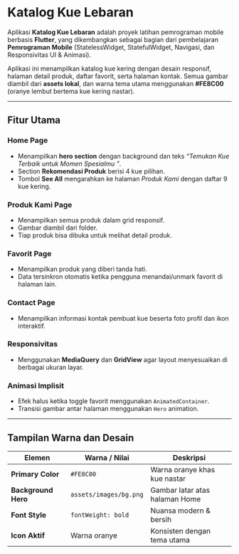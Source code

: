 # Katalog Kue Lebaran 

Aplikasi **Katalog Kue Lebaran** adalah proyek latihan pemrograman mobile berbasis **Flutter**, yang dikembangkan sebagai bagian dari pembelajaran **Pemrograman Mobile** (StatelessWidget, StatefulWidget, Navigasi, dan Responsivitas UI & Animasi).

Aplikasi ini menampilkan katalog kue kering dengan desain responsif, halaman detail produk, daftar favorit, serta halaman kontak. Semua gambar diambil dari **assets lokal**, dan warna tema utama menggunakan **#FE8C00** (oranye lembut bertema kue kering nastar).

---

## Fitur Utama

### Home Page
- Menampilkan **hero section** dengan background dan teks *“Temukan Kue Terbaik untuk Momen Spesialmu ”*.
- Section **Rekomendasi Produk** berisi 4 kue pilihan.
- Tombol **See All** mengarahkan ke halaman *Produk Kami* dengan daftar 9 kue kering.

### Produk Kami Page
- Menampilkan semua produk dalam grid responsif.
- Gambar diambil dari folder.
- Tiap produk bisa dibuka untuk melihat detail produk.

### Favorit Page
- Menampilkan produk yang diberi tanda hati.
- Data tersinkron otomatis ketika pengguna menandai/unmark favorit di halaman lain.

### Contact Page
- Menampilkan informasi kontak pembuat kue beserta foto profil dan ikon interaktif.

### Responsivitas
- Menggunakan **MediaQuery** dan **GridView** agar layout menyesuaikan di berbagai ukuran layar.

### Animasi Implisit
- Efek halus ketika toggle favorit menggunakan `AnimatedContainer`.
- Transisi gambar antar halaman menggunakan `Hero` animation.

---

## Tampilan Warna dan Desain

| Elemen               | Warna / Nilai          | Deskripsi                           |
|----------------------|------------------------|-------------------------------------|
| **Primary Color**    | `#FE8C00`              | Warna oranye khas kue nastar        |
| **Background Hero**  | `assets/images/bg.png` | Gambar latar atas halaman Home      |
| **Font Style**       | `fontWeight: bold`     | Nuansa modern & bersih              |
| **Icon Aktif**       | Warna oranye           | Konsisten dengan tema utama         |
